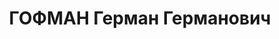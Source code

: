 ---
title: ГОФМАН Герман Германович
description: "Род. в 1901, Латвия, г. Рига. Проживал: Ярославская обл., г. Ярославль,\
  \ ул. Школьная, 3. ЯЭМЗ, Зам. начальника отдела технического контроля \n  Арестован\
  \ 02.07.1937. Обв. по ст. 58-6, 58-7, 58-8, 58-11. Приговор: ВК ВС СССР, 28.12.1937\
  \ – ВМН. Расстрелян 28.12.1937. \n  Реабилитирован ВК ВС СССР 12.07.1957"
---